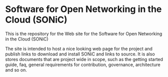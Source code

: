 # Software for Open Networking in the Cloud (SONiC)

This is the repository for the Web site for the Software for Open Networking in the Cloud (SONiC)

The site is intended to host a nice looking web page for the project and publish links to download and install SONiC and links to source.
It is also stores documents that are project wide in scope, such as the getting started guide, faq, general requirements for 
contribution, governance, architecture and so on.
